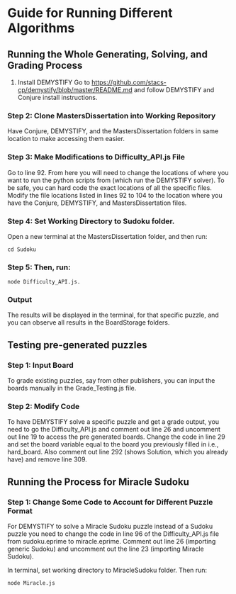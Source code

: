 
# Guide for Running Different Algorithms

## Running the Whole Generating, Solving, and Grading Process
1. Install DEMYSTIFY
Go to https://github.com/stacs-cp/demystify/blob/master/README.md and follow DEMYSTIFY and Conjure install instructions.

### Step 2: Clone MastersDissertation into Working Repository
Have Conjure, DEMYSTIFY, and the MastersDissertation folders in same location to make accessing them easier.

### Step 3: Make Modifications to Difficulty_API.js File
Go to line 92. From here you will need to change the locations of where you want to run the python scripts from (which run the DEMYSTIFY solver). To be safe, you can hard code the exact locations of all the specific files. Modify the file locations listed in lines 92 to 104 to the location where you have the Conjure, DEMYSTIFY, and MastersDissertation files.

### Step 4: Set Working Directory to Sudoku folder.
Open a new terminal at the MastersDissertation folder, and then run:
```
cd Sudoku
```
### Step 5:  Then, run: 
```
node Difficulty_API.js. 
```
### Output
The results will be displayed in the terminal, for that specific puzzle, and you can observe all results in the BoardStorage folders.

## Testing pre-generated puzzles
### Step 1: Input Board
To grade existing puzzles, say from other publishers, you can input the boards manually in the Grade_Testing.js file.

### Step 2: Modify Code
To have DEMYSTIFY solve a specific puzzle and get a grade output, you need to go the Difficulty_API.js and comment out line 26 and uncomment out line 19 to access the pre generated boards. Change the code in line 29 and set the board variable equal to the board you previously filled in i.e., hard_board.
Also comment out line 292 (shows Solution, which you already have) and remove line 309.

## Running the Process for Miracle Sudoku

### Step 1: Change Some Code to Account for Different Puzzle Format
For DEMYSTIFY to solve a Miracle Sudoku puzzle instead of a Sudoku puzzle you need to change the code in line 96 of the Difficulty_API.js file from sudoku.eprime to miracle.eprime.
Comment out line 26 (importing generic Sudoku) and uncomment out the line 23 (importing Miracle Sudoku).

In terminal, set working directory to MiracleSudoku folder. Then run: 

```
node Miracle.js
```

